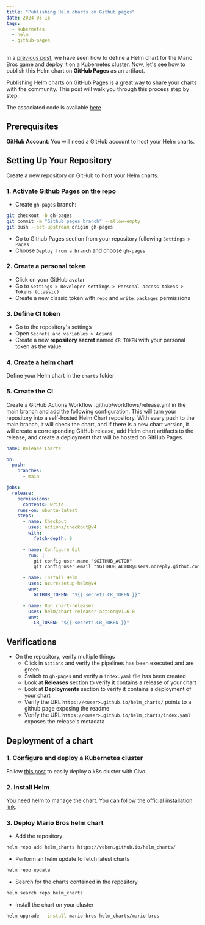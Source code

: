 ```yaml
---
title: "Publishing Helm charts on Github pages"
date: 2024-03-16
tags:
  - kubernetes
  - helm
  - github-pages
---
```


In a [previous post](https://veben.github.io/mario-helm/), we have seen how to define a Helm chart for the Mario Bros game and deploy it on a Kubernetes cluster. Now, let's see how to publish this Helm chart on **GitHub Pages** as an artifact.

Publishing Helm charts on GitHub Pages is a great way to share your charts with the community. This post will walk you through this process step by step.

The associated code is available [here](https://github.com/veben/helm_charts/)

## Prerequisites
**GitHub Account**: You will need a GitHub account to host your Helm charts.

## Setting Up Your Repository
Create a new repository on GitHub to host your Helm charts.

### 1. Activate Github Pages on the repo
- Create `gh-pages` branch:
```sh
git checkout -b gh-pages
git commit -m "Github pages branch" --allow-empty
git push --set-upstream origin gh-pages
```
- Go to Github Pages section from your repository following `Settings > Pages`
- Choose `Deploy from a branch` and choose `gh-pages`

### 2. Create a personal token
- Click on your GitHub avatar
- Go to `Settings > Developer settings > Personal access tokens > Tokens (classic)`
- Create a new classic token with `repo` and `write:packages` permissions

### 3. Define CI token
- Go to the repository's settings
- Open `Secrets and variables > Acions`
- Create a new **repository secret** named `CR_TOKEN` with your personal token as the value

### 4. Create a helm chart
Define your Helm chart in the `charts` folder

### 5. Create the CI
Create a GitHub Actions Workflow .github/workflows/release.yml in the main branch and add the following configuration. This will turn your repository into a self-hosted Helm Chart repository. With every push to the main branch, it will check the chart, and if there is a new chart version, it will create a corresponding GitHub release, add Helm chart artifacts to the release, and create a deployment that will be hosted on GitHub Pages.

```yaml
name: Release Charts

on:
  push:
    branches:
      - main

jobs:
  release:
    permissions:
      contents: write
    runs-on: ubuntu-latest
    steps:
      - name: Checkout
        uses: actions/checkout@v4
        with:
          fetch-depth: 0

      - name: Configure Git
        run: |
          git config user.name "$GITHUB_ACTOR"
          git config user.email "$GITHUB_ACTOR@users.noreply.github.com"

      - name: Install Helm
        uses: azure/setup-helm@v4
        env:
          GITHUB_TOKEN: "${{ secrets.CR_TOKEN }}"

      - name: Run chart-releaser
        uses: helm/chart-releaser-action@v1.6.0
        env:
          CR_TOKEN: "${{ secrets.CR_TOKEN }}"
```

## Verifications
- On the repository, verify multiple things
  - Click in `Actions` and verify the pipelines has been executed and are green
  - Switch to `gh-pages` and verify a `index.yaml` file has been created
  - Look at **Releases** section to verify it contains a release of your chart
  - Look at **Deployments** section to verify it contains a deployment of your chart
  - Verify the URL `https://<user>.github.io/helm_charts/` points to a github page exposing the readme
  - Verify the URL `https://<user>.github.io/helm_charts/index.yaml` exposes the release's metadata

## Deployment of a chart
### 1. Configure and deploy a Kubernetes cluster
Follow [this post](https://veben.github.io/civo-cluster/) to easily deploy a k8s cluster with Civo.

### 2. Install **Helm**
You need helm to manage the chart. You can follow [the official installation link](https://helm.sh/docs/intro/install/).

### 3. Deploy Mario Bros helm chart
- Add the repository:
```sh
helm repo add helm_charts https://veben.github.io/helm_charts/
```
- Perform an helm update to fetch latest charts
```sh
helm repo update
```
- Search for the charts contained in the repository
```sh
helm search repo helm_charts
```
- Install the chart on your cluster
```sh
helm upgrade --install mario-bros helm_charts/mario-bros
```